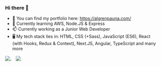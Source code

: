 ### Hi there 👋

- 🔭 You can find my portfolio here: https://algrenpauna.com/
- 🌱 Currently learning AWS, Node.JS & Express
- 📫 Currently working as a Junior Web Developer
- 🖥️ My tech stack lies in: HTML, CSS (+Sass), JavaScript (ES6), React (with Hooks, Redux & Context), Next.JS, Angular, TypeScript and many more

<a href="https://github.com/anuraghazra/github-readme-stats" style="margin-right: 15px;">
  <img align="center" src="https://github-readme-stats.vercel.app/api?username=algren123&theme=bear&hide=issues&show_icons=true" />
</a>
<a href="https://github.com/anuraghazra/convoychat">
  <img align="center" src="https://github-readme-stats.vercel.app/api/top-langs/?username=algren123&theme=bear&layout=compact" />
</a>
